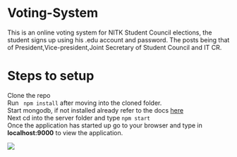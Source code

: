 # Voting-System
This is an online voting system for NITK Student Council elections, 
the student signs up using his .edu account and password.
The posts being that of President,Vice-president,Joint Secretary of Student Council and IT CR.

# Steps to setup
Clone the repo <br>
Run ``` npm install``` after moving into the cloned folder.<br>
Start mongodb, if not installed already refer to the docs [here](https://docs.mongodb.com/manual/tutorial/install-mongodb-on-ubuntu/)<br>
Next cd into the server folder and type ```npm start```<br>
Once the application has started up go to your browser and type in <b>localhost:9000</b> to view the application.

![](images/Screenshot(3).png)
